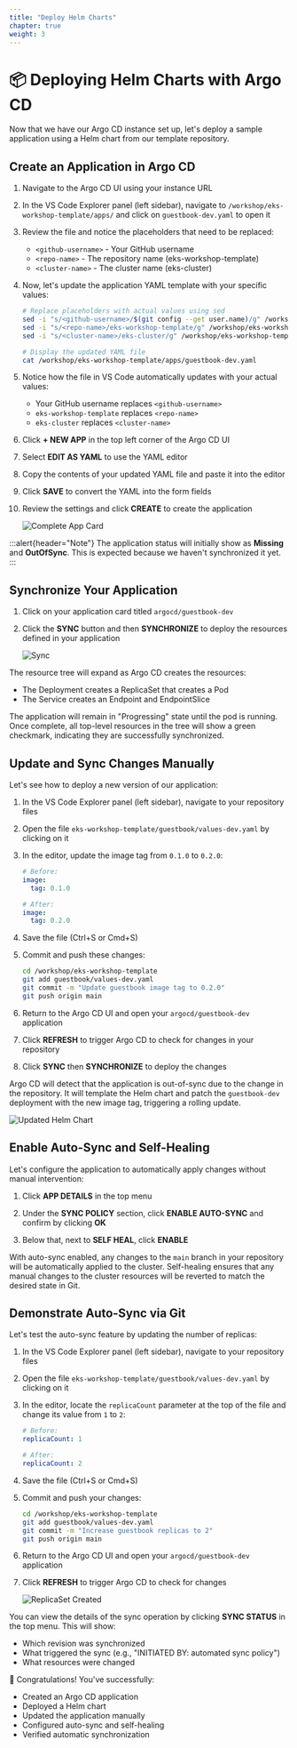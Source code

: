 ```yaml
---
title: "Deploy Helm Charts"
chapter: true
weight: 3
---
```


# 📦 Deploying Helm Charts with Argo CD

Now that we have our Argo CD instance set up, let's deploy a sample application using a Helm chart from our template repository.

## Create an Application in Argo CD

1. Navigate to the Argo CD UI using your instance URL

2. In the VS Code Explorer panel (left sidebar), navigate to `/workshop/eks-workshop-template/apps/` and click on `guestbook-dev.yaml` to open it

3. Review the file and notice the placeholders that need to be replaced:
   - `<github-username>` - Your GitHub username
   - `<repo-name>` - The repository name (eks-workshop-template)
   - `<cluster-name>` - The cluster name (eks-cluster)

4. Now, let's update the application YAML template with your specific values:

   ```bash
   # Replace placeholders with actual values using sed
   sed -i "s/<github-username>/$(git config --get user.name)/g" /workshop/eks-workshop-template/apps/guestbook-dev.yaml
   sed -i "s/<repo-name>/eks-workshop-template/g" /workshop/eks-workshop-template/apps/guestbook-dev.yaml
   sed -i "s/<cluster-name>/eks-cluster/g" /workshop/eks-workshop-template/apps/guestbook-dev.yaml
   
   # Display the updated YAML file
   cat /workshop/eks-workshop-template/apps/guestbook-dev.yaml
   ```

5. Notice how the file in VS Code automatically updates with your actual values:
   - Your GitHub username replaces `<github-username>`
   - `eks-workshop-template` replaces `<repo-name>`
   - `eks-cluster` replaces `<cluster-name>`

6. Click **+ NEW APP** in the top left corner of the Argo CD UI

7. Select **EDIT AS YAML** to use the YAML editor

8. Copy the contents of your updated YAML file and paste it into the editor

9. Click **SAVE** to convert the YAML into the form fields

10. Review the settings and click **CREATE** to create the application

    ![Complete App Card](/images/ArgoCDCompleteApplication.png)

:::alert{header="Note"}
The application status will initially show as **Missing** and **OutOfSync**. This is expected because we haven't synchronized it yet.
:::

## Synchronize Your Application

1. Click on your application card titled `argocd/guestbook-dev`

2. Click the **SYNC** button and then **SYNCHRONIZE** to deploy the resources defined in your application
   
   ![Sync](/images/ArgoCDSync.png)

The resource tree will expand as Argo CD creates the resources:
- The Deployment creates a ReplicaSet that creates a Pod
- The Service creates an Endpoint and EndpointSlice

The application will remain in "Progressing" state until the pod is running. Once complete, all top-level resources in the tree will show a green checkmark, indicating they are successfully synchronized.

## Update and Sync Changes Manually

Let's see how to deploy a new version of our application:

1. In the VS Code Explorer panel (left sidebar), navigate to your repository files

2. Open the file `eks-workshop-template/guestbook/values-dev.yaml` by clicking on it

3. In the editor, update the image tag from `0.1.0` to `0.2.0`:

   ```yaml
   # Before:
   image:
     tag: 0.1.0
   
   # After:
   image:
     tag: 0.2.0
   ```

4. Save the file (Ctrl+S or Cmd+S)

5. Commit and push these changes:

   ```bash
   cd /workshop/eks-workshop-template
   git add guestbook/values-dev.yaml
   git commit -m "Update guestbook image tag to 0.2.0"
   git push origin main
   ```

6. Return to the Argo CD UI and open your `argocd/guestbook-dev` application

7. Click **REFRESH** to trigger Argo CD to check for changes in your repository

8. Click **SYNC** then **SYNCHRONIZE** to deploy the changes

Argo CD will detect that the application is out-of-sync due to the change in the repository. It will template the Helm chart and patch the `guestbook-dev` deployment with the new image tag, triggering a rolling update.

![Updated Helm Chart](/images/ImageTagUpdated.png)

## Enable Auto-Sync and Self-Healing

Let's configure the application to automatically apply changes without manual intervention:

1. Click **APP DETAILS** in the top menu

2. Under the **SYNC POLICY** section, click **ENABLE AUTO-SYNC** and confirm by clicking **OK**

3. Below that, next to **SELF HEAL**, click **ENABLE**

With auto-sync enabled, any changes to the `main` branch in your repository will be automatically applied to the cluster. Self-healing ensures that any manual changes to the cluster resources will be reverted to match the desired state in Git.

## Demonstrate Auto-Sync via Git

Let's test the auto-sync feature by updating the number of replicas:

1. In the VS Code Explorer panel (left sidebar), navigate to your repository files

2. Open the file `eks-workshop-template/guestbook/values-dev.yaml` by clicking on it

3. In the editor, locate the `replicaCount` parameter at the top of the file and change its value from `1` to `2`:

   ```yaml
   # Before:
   replicaCount: 1
   
   # After:
   replicaCount: 2
   ```

4. Save the file (Ctrl+S or Cmd+S)

5. Commit and push your changes:

   ```bash
   cd /workshop/eks-workshop-template
   git add guestbook/values-dev.yaml
   git commit -m "Increase guestbook replicas to 2"
   git push origin main
   ```

6. Return to the Argo CD UI and open your `argocd/guestbook-dev` application

7. Click **REFRESH** to trigger Argo CD to check for changes
   
   ![ReplicaSet Created](/images/ArgoCDReplicaSet.png)

You can view the details of the sync operation by clicking **SYNC STATUS** in the top menu. This will show:
- Which revision was synchronized
- What triggered the sync (e.g., "INITIATED BY: automated sync policy")
- What resources were changed

🎉 Congratulations! You've successfully:
- Created an Argo CD application
- Deployed a Helm chart
- Updated the application manually
- Configured auto-sync and self-healing
- Verified automatic synchronization
